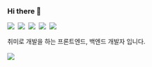 ### Hi there 👋
<p align="left">
  <img src="https://img.shields.io/badge/Python-3766AB?style=flat-square&logo=Python&logoColor=white"/>&nbsp
  <img src="https://img.shields.io/badge/swift-f05339?style=flat-square&logo=swift&logoColor=white"/>&nbsp 
  <img src="https://img.shields.io/badge/Javascript-ffb13b?style=flat-square&logo=javascript&logoColor=white"/>&nbsp 
  <img src="https://img.shields.io/badge/css-1572B6?style=flat-square&logo=css3&logoColor=white"/>&nbsp
  <img src="https://img.shields.io/badge/Django-092E20?style=flat-square&logo=Django&logoColor=white"/>
</p>
취미로 개발을 하는 프론트엔드, 백엔드 개발자 입니다.
<br><br>
<a href="https://gist.github.com/asheswook/">
<img src="https://img.shields.io/badge/📝 MY GIST-ffde5b?style=flat-square&logo=gist&logoColor=4f4f4f"/>
</a>
